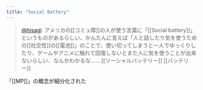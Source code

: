 ```yaml
---
title: "Social Battery"
---
```


> [@hisagi](https://twitter.com/hisagi/status/1645218229634355200?s=20): アメリカの[[コミュ障]]の人が使う言葉に「[[Social battery]]」というものがあるらしい、かんたんに言えば「人と話したり気を使うための[[社交性]]の[[電池]]」のことで、使い切ってしまうと一人でゆっくりしたり、ゲームやアニメに触れて回復しないとまた人に気を使うことが出来ないらしい、なんかわかるな……
[[ソーシャルバッテリー]]
[[バッテリー]]

「[[MP]]」の概念が細分化された
